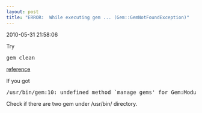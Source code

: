 ```yaml
---
layout: post
title: "ERROR:  While executing gem ... (Gem::GemNotFoundException)"
---
```


<p class='meta'>2010-05-31 21:58:06</p>

Try
<pre name='code' class='php'>
gem clean
</pre>

<a href="http://stackoverflow.com/questions/2273503/ruby-gem-package-manager-failing-with-gemgemnotfoundexception">reference</a>

If you got 
<pre name='code' class='php'>
/usr/bin/gem:10: undefined method `manage_gems' for Gem:Module (NoMethodError)
</pre>

Check if there are two gem under /usr/bin/ directory.